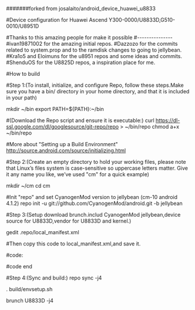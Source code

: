 #######forked from josalaito/android_device_huawei_u8833

#Device configuration for Huawei Ascend Y300-0000/U8833D,G510-0010/U8951D

#Thanks to this amazing people for make it possible
#---------------
#ivan19871002 for the amazing initial repos.
#Dazzozo for the commits related to system.prop and to the ramdisk changes to going to jellybean.
#Kra1o5 and Eloimuns for the u8951 repos and some ideas and commits.
#ShenduOS for the U8825D repos, a inspiration place for me.


#How to build



#Step 1:(To install, initialize, and configure Repo, follow these steps.Make sure you have a bin/ directory in your home directory, and that it is included in your path)

mkdir ~/bin
export PATH=${PATH}:~/bin

#(Download the Repo script and ensure it is executable:)
curl https://dl-ssl.google.com/dl/googlesource/git-repo/repo > ~/bin/repo
chmod a+x ~/bin/repo

#More about "Setting up a Build Environment" http://source.android.com/source/initializing.html




#Step 2:(Create an empty directory to hold your working files, please note that Linux’s files system is case-sensitive so uppercase letters matter. Give it any name you like, we’ve used "cm" for a quick example)

mkdir ~/cm
cd cm

#Init "repo" and set CyanogenMod version to jellybean (cm-10 android 4.1.2) 
repo init -u git://github.com/CyanogenMod/android.git -b jellybean




#Step 3:(Setup download brunch.includ CyanogenMod jellybean,device source for U8833D,vendor for U8833D and kernel.)

gedit .repo/local_manifest.xml

#Then copy this code to local_manifest.xml,and save it.

#code:

<?xml version="1.0" encoding="UTF-8"?>
<manifest>
<remove-project name="CyanogenMod/android_hardware_qcom_display" />
<project path="hardware/qcom/display" name="LegacyDroid/android_hardware_qcom_display-legacy" remote="github" revision="jellybean" />
<project name="xjljian/android_device_huawei_y300-0000_U8833D_new" path="device/huawei/U8833D" remote="github" revision="jellybean" />
<project name="xjljian/android_kernel_huawei_msm8x25" path="kernel/huawei/msm8x25" remote="github" revision="cm-10.1" />
<project name="xjljian/proprietary_vendor_huawei_U8833D" path="vendor/huawei/" remote="github" revision="jellybean" />
<project name="CyanogenMod/android_hardware_atheros_wlan" path="hardware/atheros/wlan" remote="github" revision="jellybean" />
</manifest>

#code end

#Step 4:(Sync and build:)
repo sync -j4

. build/envsetup.sh

brunch U8833D -j4
